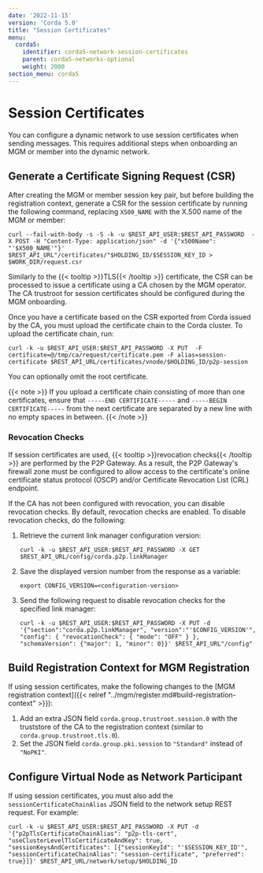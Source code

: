 ```yaml
---
date: '2022-11-15'
version: 'Corda 5.0'
title: "Session Certificates"
menu:
  corda5:
    identifier: corda5-network-session-certificates
    parent: corda5-networks-optional
    weight: 2000
section_menu: corda5
---
```


# Session Certificates

You can configure a dynamic network to use session certificates when sending messages. This requires additional steps when onboarding an MGM or member into the dynamic network.

## Generate a Certificate Signing Request (CSR)

After creating the MGM or member session key pair, but before building the registration context, generate a CSR for the session certificate by running the following command, replacing `X500_NAME` with the X.500 name of the MGM or member:
```shell
curl --fail-with-body -s -S -k -u $REST_API_USER:$REST_API_PASSWORD  -X POST -H "Content-Type: application/json" -d '{"x500Name": "'$X500_NAME'"}' $REST_API_URL"/certificates/"$HOLDING_ID/$SESSION_KEY_ID > $WORK_DIR/request.csr
```
Similarly to the {{< tooltip >}}TLS{{< /tooltip >}} certificate, the CSR can be processed to issue a certificate using a CA chosen by the MGM operator. The CA trustroot for session certificates should be configured during the MGM onboarding.

Once you have a certificate based on the CSR exported from Corda issued by the CA, you must upload the certificate chain to the Corda cluster. To upload the certificate chain, run:
```shell
curl -k -u $REST_API_USER:$REST_API_PASSWORD -X PUT  -F certificate=@/tmp/ca/request/certificate.pem -F alias=session-certificate $REST_API_URL/certificates/vnode/$HOLDING_ID/p2p-session
```
You can optionally omit the root certificate.

{{< note >}}
If you upload a certificate chain consisting of more than one certificates, ensure that `-----END CERTIFICATE-----` and `-----BEGIN CERTIFICATE-----` from the next certificate are separated by a new line with no empty spaces in between.
{{< /note >}}

### Revocation Checks

If session certificates are used, {{< tooltip >}}revocation checks{{< /tooltip >}} are performed by the P2P Gateway. As a result, the P2P Gateway's firewall zone must be configured to allow access to the certificate's online certificate status protocol (OSCP) and/or Certificate Revocation List (CRL) endpoint.

If the CA has not been configured with revocation, you can disable revocation checks. By default, revocation checks are enabled.
To disable revocation checks, do the following:
1. Retrieve the current link manager configuration version:
   ```shell
   curl -k -u $REST_API_USER:$REST_API_PASSWORD -X GET $REST_API_URL/config/corda.p2p.linkManager
   ```
2. Save the displayed version number from the response as a variable:
   ```shell
   export CONFIG_VERSION=<configuration-version>
   ```
3. Send the following request to disable revocation checks for the specified link manager:
   ```
   curl -k -u $REST_API_USER:$REST_API_PASSWORD -X PUT -d '{"section":"corda.p2p.linkManager", "version":"'$CONFIG_VERSION'", "config": { "revocationCheck": { "mode": "OFF" } }, "schemaVersion": {"major": 1, "minor": 0}}' $REST_API_URL"/config"
   ```

## Build Registration Context for MGM Registration

If using session certificates, make the following changes to the [MGM registration context]({{< relref "../mgm/register.md#build-registration-context" >}}):

1. Add an extra JSON field `corda.group.trustroot.session.0` with the truststore of the CA to the registration context (similar to `corda.group.trustroot.tls.0`).
2. Set the JSON field `corda.group.pki.session` to `"Standard"` instead of `"NoPKI"`.

## Configure Virtual Node as Network Participant

If using session certificates, you must also add the `sessionCertificateChainAlias` JSON field to the network setup REST request. For example:
```shell
curl -k -u $REST_API_USER:$REST_API_PASSWORD -X PUT -d '{"p2pTlsCertificateChainAlias": "p2p-tls-cert", "useClusterLevelTlsCertificateAndKey": true, "sessionKeysAndCertificates": [{"sessionKeyId": "'$SESSION_KEY_ID'", "sessionCertificateChainAlias": "session-certificate", "preferred": true}]}' $REST_API_URL/network/setup/$HOLDING_ID
```
